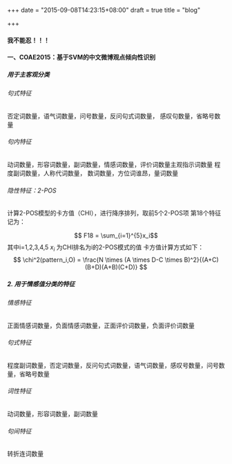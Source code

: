 +++
date = "2015-09-08T14:23:15+08:00"
draft = true
title = "blog"

+++
#### 我不能忍！！！
#### 一、COAE2015：基于SVM的中文微博观点倾向性识别

##### 用于主客观分类
###### 句式特征
否定词数量，语气词数量，问号数量，反问句式词数量， 感叹句数量，省略号数量

###### 句内特征
动词数量，形容词数量，副词数量，情感词数量，评价词数量主观指示词数量
程度副词数量，人称代词数量， 数词数量，方位词谁昂，量词数量

###### 隐性特征：2-POS
计算2-POS模型的卡方值（CHI），进行降序排列，取前5个2-POS项
第18个特征记为：

$$ F18 = \sum_{i=1}^{5}x_i$$
其中i=1,2,3,4,5 $x_i$ 为CHI排名为i的2-POS模式的值
卡方值计算方式如下：
$$ \chi^2(pattern_i,O) = \frac{N \times (A \times D-C \times B)^2}{(A+C)(B+D)(A+B)(C+D)} $$


##### 2. 用于情感值分类的特征
###### 情感特征
正面情感词数量，负面情感词数量，正面评价词数量，负面评价词数量
###### 句式特征
程度副词数量，否定词数量，反问句式词数量，语气词数量，感叹号数量，问号数量，省略号数量
###### 词性特征
动词数量，形容词数量，副词数量
###### 句间特征
转折连词数量